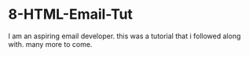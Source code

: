 # 8-HTML-Email-Tut
I am an aspiring email developer. this was a tutorial that i followed along with. many more to come. 
